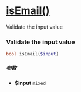 [isEmail()](http://twinh.github.com/widget/api/isEmail)
=======================================================

Validate the input value

### Validate the input value
```php
bool isEmail($input)
```

##### 参数
* **$input** `mixed` 

